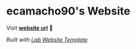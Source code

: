 
# ecamacho90's Website

Visit **[website url](#)** 🚀

_Built with [Lab Website Template](https://greene-lab.gitbook.io/lab-website-template-docs)_


